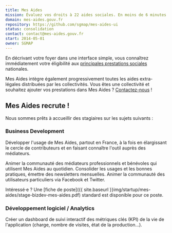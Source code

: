 ```yaml
---
title: Mes Aides
mission: Évaluez vos droits à 22 aides sociales. En moins de 6 minutes.
domain: mes-aides.gouv.fr
repository: https://github.com/sgmap/mes-aides-ui
status: consolidation
contact: contact@mes-aides.gouv.fr
start: 2014-05-01
owner: SGMAP
---
```


En décrivant votre foyer dans une interface simple, vous connaîtrez immédiatement votre éligibilité aux [principales prestations sociales](https://github.com/sgmap/mes-aides-ui/wiki#les-aides-calculées) nationales.

Mes Aides intègre également progressivement toutes les aides extra-légales distribuées par les collectivités. Vous êtes une collectivité et souhaitez ajouter vos prestations dans Mes Aides ? [Contactez-nous](mailto:contribuer@mes-aides.gouv.fr?Ajouter+une+aide+via+beta.gouv.fr) !


## Mes Aides recrute !

Nous sommes prêts à accueillir des stagiaires sur les sujets suivants :


### Business Development

Développer l'usage de Mes Aides, partout en France, à la fois en élargissant le cercle de contributeurs et en faisant connaître l'outil auprès des médiateurs.

Animer la communauté des médiateurs professionnels et bénévoles qui utilisent Mes Aides au quotidien. Consolider les usages et les bonnes pratiques, émettre des newsletters mensuelles. Animer la communauté des utilisateurs particuliers via Facebook et Twitter.

Intéressé·e ? Une [fiche de poste]({{ site.baseurl }}img/startup/mes-aides/stage-bizdev-mes-aides.pdf) standard est disponible pour ce poste.

### Développement logiciel / Analytics

Créer un dashboard de suivi interactif des métriques clés (KPI) de la vie de l'application (charge, nombre de visites, état de la production…).
